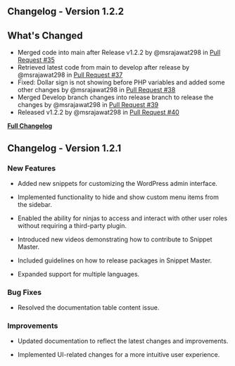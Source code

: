 ## Changelog - Version 1.2.2

## What's Changed

- Merged code into main after Release v1.2.2 by @msrajawat298 in [Pull Request #35](https://github.com/vitabletech/SnippetMaster/pull/35)
- Retrieved latest code from main to develop after release by @msrajawat298 in [Pull Request #37](https://github.com/vitabletech/SnippetMaster/pull/37)
- Fixed: Dollar sign is not showing before PHP variables and added some other changes by @msrajawat298 in [Pull Request #38](https://github.com/vitabletech/SnippetMaster/pull/38)
- Merged Develop branch changes into release branch to release the changes by @msrajawat298 in [Pull Request #39](https://github.com/vitabletech/SnippetMaster/pull/39)
- Released v1.2.2 by @msrajawat298 in [Pull Request #40](https://github.com/vitabletech/SnippetMaster/pull/40)

[**Full Changelog**](https://github.com/vitabletech/SnippetMaster/compare/v1.2.1...v1.2.2)

## Changelog - Version 1.2.1

### New Features

- Added new snippets for customizing the WordPress admin interface.

- Implemented functionality to hide and show custom menu items from the sidebar.

- Enabled the ability for ninjas to access and interact with other user roles without requiring a third-party plugin.

- Introduced new videos demonstrating how to contribute to Snippet Master.

- Included guidelines on how to release packages in Snippet Master.

- Expanded support for multiple languages.

### Bug Fixes

- Resolved the documentation table content issue.

### Improvements

- Updated documentation to reflect the latest changes and improvements.

- Implemented UI-related changes for a more intuitive user experience.
